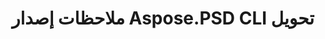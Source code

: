 ---
title: ملاحظات إصدار Aspose.PSD CLI تحويل
type: docs
weight: 30
url: /ar/net/cli/convert/release-notes/
---
